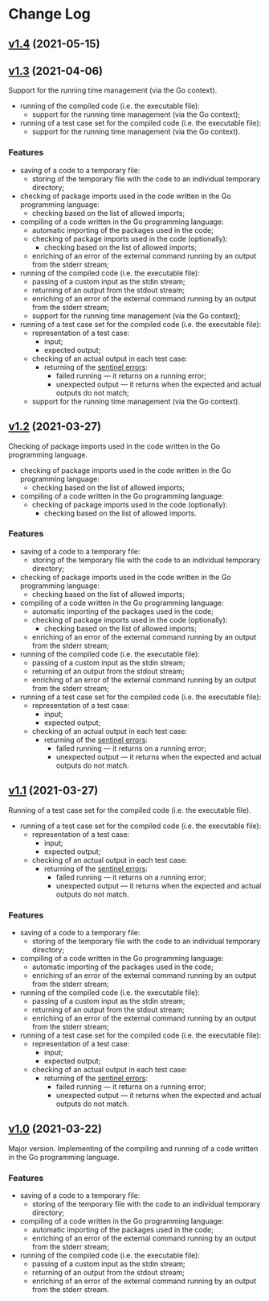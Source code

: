 # Change Log

## [v1.4](https://github.com/thewizardplusplus/go-code-runner/tree/v1.4) (2021-05-15)

## [v1.3](https://github.com/thewizardplusplus/go-code-runner/tree/v1.3) (2021-04-06)

Support for the running time management (via the Go context).

- running of the compiled code (i.e. the executable file):
  - support for the running time management (via the Go context);
- running of a test case set for the compiled code (i.e. the executable file):
  - support for the running time management (via the Go context).

### Features

- saving of a code to a temporary file:
  - storing of the temporary file with the code to an individual temporary directory;
- checking of package imports used in the code written in the Go programming language:
  - checking based on the list of allowed imports;
- compiling of a code written in the Go programming language:
  - automatic importing of the packages used in the code;
  - checking of package imports used in the code (optionally):
    - checking based on the list of allowed imports;
  - enriching of an error of the external command running by an output from the stderr stream;
- running of the compiled code (i.e. the executable file):
  - passing of a custom input as the stdin stream;
  - returning of an output from the stdout stream;
  - enriching of an error of the external command running by an output from the stderr stream;
  - support for the running time management (via the Go context);
- running of a test case set for the compiled code (i.e. the executable file):
  - representation of a test case:
    - input;
    - expected output;
  - checking of an actual output in each test case:
    - returning of the [sentinel errors](https://dave.cheney.net/2016/04/27/dont-just-check-errors-handle-them-gracefully#sentinel%20errors):
      - failed running &mdash; it returns on a running error;
      - unexpected output &mdash; it returns when the expected and actual outputs do not match;
  - support for the running time management (via the Go context).

## [v1.2](https://github.com/thewizardplusplus/go-code-runner/tree/v1.2) (2021-03-27)

Checking of package imports used in the code written in the Go programming language.

- checking of package imports used in the code written in the Go programming language:
  - checking based on the list of allowed imports;
- compiling of a code written in the Go programming language:
  - checking of package imports used in the code (optionally):
    - checking based on the list of allowed imports.

### Features

- saving of a code to a temporary file:
  - storing of the temporary file with the code to an individual temporary directory;
- checking of package imports used in the code written in the Go programming language:
  - checking based on the list of allowed imports;
- compiling of a code written in the Go programming language:
  - automatic importing of the packages used in the code;
  - checking of package imports used in the code (optionally):
    - checking based on the list of allowed imports;
  - enriching of an error of the external command running by an output from the stderr stream;
- running of the compiled code (i.e. the executable file):
  - passing of a custom input as the stdin stream;
  - returning of an output from the stdout stream;
  - enriching of an error of the external command running by an output from the stderr stream;
- running of a test case set for the compiled code (i.e. the executable file):
  - representation of a test case:
    - input;
    - expected output;
  - checking of an actual output in each test case:
    - returning of the [sentinel errors](https://dave.cheney.net/2016/04/27/dont-just-check-errors-handle-them-gracefully#sentinel%20errors):
      - failed running &mdash; it returns on a running error;
      - unexpected output &mdash; it returns when the expected and actual outputs do not match.

## [v1.1](https://github.com/thewizardplusplus/go-code-runner/tree/v1.1) (2021-03-27)

Running of a test case set for the compiled code (i.e. the executable file).

- running of a test case set for the compiled code (i.e. the executable file):
  - representation of a test case:
    - input;
    - expected output;
  - checking of an actual output in each test case:
    - returning of the [sentinel errors](https://dave.cheney.net/2016/04/27/dont-just-check-errors-handle-them-gracefully#sentinel%20errors):
      - failed running &mdash; it returns on a running error;
      - unexpected output &mdash; it returns when the expected and actual outputs do not match.

### Features

- saving of a code to a temporary file:
  - storing of the temporary file with the code to an individual temporary directory;
- compiling of a code written in the Go programming language:
  - automatic importing of the packages used in the code;
  - enriching of an error of the external command running by an output from the stderr stream;
- running of the compiled code (i.e. the executable file):
  - passing of a custom input as the stdin stream;
  - returning of an output from the stdout stream;
  - enriching of an error of the external command running by an output from the stderr stream;
- running of a test case set for the compiled code (i.e. the executable file):
  - representation of a test case:
    - input;
    - expected output;
  - checking of an actual output in each test case:
    - returning of the [sentinel errors](https://dave.cheney.net/2016/04/27/dont-just-check-errors-handle-them-gracefully#sentinel%20errors):
      - failed running &mdash; it returns on a running error;
      - unexpected output &mdash; it returns when the expected and actual outputs do not match.

## [v1.0](https://github.com/thewizardplusplus/go-code-runner/tree/v1.0) (2021-03-22)

Major version. Implementing of the compiling and running of a code written in the Go programming language.

### Features

- saving of a code to a temporary file:
  - storing of the temporary file with the code to an individual temporary directory;
- compiling of a code written in the Go programming language:
  - automatic importing of the packages used in the code;
  - enriching of an error of the external command running by an output from the stderr stream;
- running of the compiled code (i.e. the executable file):
  - passing of a custom input as the stdin stream;
  - returning of an output from the stdout stream;
  - enriching of an error of the external command running by an output from the stderr stream.
